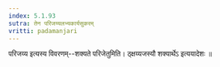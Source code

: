 ```yaml
---
index: 5.1.93
sutra: तेन परिजय्यलभ्यकार्यसुकरम्
vritti: padamanjari
---
```


 परिजय्य इत्यस्य विवरणम्--शक्यते परिजेतुमिति। ठ्क्षय्यजस्यौ शक्यार्थेऽ इत्ययादेशः ॥